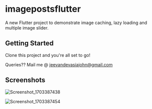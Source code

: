 # imagepostsflutter

A new Flutter project to demonstrate image caching, lazy loading and multiple image slider.

## Getting Started

Clone this project and you're all set to go!



Queries?? Mail me @ jeevandevasiajohn@gmail.com


## Screenshots

![Screenshot_1703387438](https://github.com/JeevsDev/imagepostsflutter/assets/96291802/4fbf11a5-bb75-4121-8203-9e8e03e19a3f)

![Screenshot_1703387454](https://github.com/JeevsDev/imagepostsflutter/assets/96291802/299208e1-d18a-42f0-85b1-6e0ea05e41a9)
